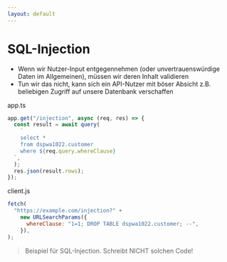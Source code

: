 ```yaml
---
layout: default
---
```


# SQL-Injection

<div class="grid grid-cols-12 gap-6">
<div class="col-span-12">

- Wenn wir Nutzer-Input entgegennehmen (oder unvertrauenswürdige Daten im Allgemeinen), müssen wir deren Inhalt validieren
- Tun wir das nicht, kann sich ein API-Nutzer mit böser Absicht z.B. beliebigen Zugriff auf unsere Datenbank verschaffen

</div>
<div class="col-span-6">

<Filename>app.ts</Filename>

```js
app.get("/injection", async (req, res) => {
  const result = await query(
    `
    select *
    from dspwa1022.customer
    where ${req.query.whereClause}
  `,
  );
  res.json(result.rows);
});
```

</div>
<div class="col-span-6">

<Filename>client.js</Filename>

```js
fetch(
  "https://example.com/injection?" +
    new URLSearchParams({
      whereClause: "1=1; DROP TABLE dspwa1022.customer; --",
    }),
);
```

</div>
<div class="col-span-12">

> Beispiel für SQL-Injection. Schreibt NICHT solchen Code!

</div>
</div>

<PageNumber/>
